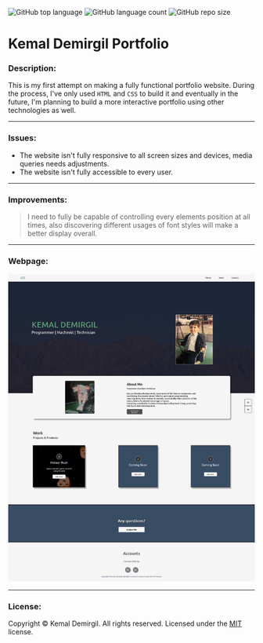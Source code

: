 ![GitHub top language](https://img.shields.io/github/languages/top/kemaldemirgil/kd-portfolio?color=purple)
![GitHub language count](https://img.shields.io/github/languages/count/kemaldemirgil/kd-portfolio?color=yellow&logo=github)
![GitHub repo size](https://img.shields.io/github/repo-size/kemaldemirgil/kd-portfolio?color=gre)

# Kemal Demirgil Portfolio

### Description:
This is my first attempt on making a fully functional portfolio website. During the process, I've only used `HTML` and `CSS` to build it and eventually in the future, I'm planning to build a more interactive portfolio using other technologies as well.

---
### Issues:
- The website isn't fully responsive to all screen sizes and devices, media queries needs adjustments.
- The website isn't fully accessible to every user.
---

### Improvements:
 >I need to fully be capable of controlling every elements position at all times, also discovering different usages of font styles will make a better display overall.

---
### Webpage:
![screenshot-kd-portfolio](assets/images/screenshot-kd-portfolio.png)

---
### License:

Copyright © Kemal Demirgil. All rights reserved.
Licensed under the [MIT](https://github.com/kemaldemirgil/kd-portfolio/blob/main/LICENSE) license.
